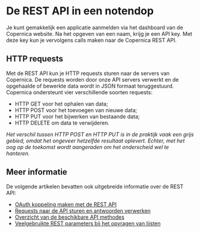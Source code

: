 # De REST API in een notendop

Je kunt gemakkelijk een applicatie aanmelden via het dashboard van de Copernica 
website. Na het opgeven van een naam, krijg je een API key. Met deze key kun je
vervolgens calls maken naar de Copernica REST API.


## HTTP requests


Met de REST API kun je HTTP requests sturen naar de servers van Copernica. 
De requests worden door onze API servers verwerkt en de opgehaalde of bewerkte 
data wordt in JSON formaat teruggestuurd. Copernica ondersteunt vier verschillende 
soorten requests:

* HTTP GET voor het ophalen van data;
* HTTP POST voor het toevoegen van nieuwe data;
* HTTP PUT voor het bijwerken van bestaande data;
* HTTP DELETE om data te verwijderen.

*Het verschil tussen HTTP POST en HTTP PUT is in de praktijk vaak een grijs gebied,
omdat het ongeveer hetzelfde resultaat oplevert. Echter, met het oog op de toekomst 
wordt aangeraden om het onderscheid wel te hanteren.*


## Meer informatie

De volgende artikelen bevatten ook uitgebreide informatie over de REST API:

* [OAuth koppeling maken met de REST API](rest-oauth)
* [Requests naar de API sturen en antwoorden verwerken](rest-requests)
* [Overzicht van de beschikbare API methodes](rest-api)
* [Veelgebruikte REST parameters bij het opvragen van lijsten](rest-paging)



